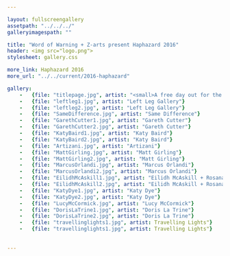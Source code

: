 ```yaml
---

layout: fullscreengallery
assetpath: "../../../"
galleryimagespath: ""

title: "Word of Warning + Z-arts present Haphazard 2016"
header: <img src="logo.png">
stylesheet: gallery.css

more_link: Haphazard 2016
more_url: "../../current/2016-haphazard"

gallery:
    -   {file: "titlepage.jpg", artist: "<small>A free day out for the curious of all ages, click top left Haphazard for more.</small>", show: "<small>Images copyright &copy;2016 Word of Warning"}
    -   {file: "leftleg1.jpg", artist: "Left Leg Gallery"}
    -   {file: "leftleg2.jpg", artist: "Left Leg Gallery"}
    -   {file: "SameDifference.jpg", artist: "Same Difference"}
    -   {file: "GarethCutter1.jpg", artist: "Gareth Cutter"}
    -   {file: "GarethCutter2.jpg", artist: "Gareth Cutter"}
    -   {file: "KatyBaird1.jpg", artist: "Katy Baird"}
    -   {file: "KatyBaird2.jpg", artist: "Katy Baird"}
    -   {file: "Artizani.jpg", artist: "Artizani"}
    -   {file: "MattGirling.jpg", artist: "Matt Girling"}
    -   {file: "MattGirling2.jpg", artist: "Matt Girling"}
    -   {file: "MarcusOrlandi.jpg", artist: "Marcus Orlandi"}
    -   {file: "MarcusOrlandi2.jpg", artist: "Marcus Orlandi"}
    -   {file: "EilidhMcAskill1.jpg", artist: "Eilidh McAskill + Rosana Quade"}
    -   {file: "EilidhMcAskill2.jpg", artist: "Eilidh McAskill + Rosana Quade"}
    -   {file: "KatyDye1.jpg", artist: "Katy Dye"}
    -   {file: "KatyDye2.jpg", artist: "Katy Dye"}
    -   {file: "LucyMcCormick.jpg", artist: "Lucy McCormick"}
    -   {file: "DorisLaTrine1.jpg", artist: "Doris La Trine"}
    -   {file: "DorisLaTrine2.jpg", artist: "Doris La Trine"}
    -   {file: "travellinglights1.jpg", artist: Travelling Lights"}
    -   {file: "travellinglights1.jpg", artist: Travelling Lights"}
 
 
---
```

